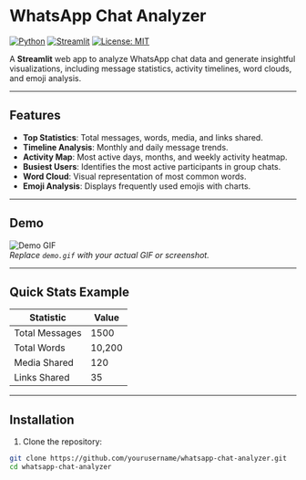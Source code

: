# WhatsApp Chat Analyzer

[![Python](https://img.shields.io/badge/python-3.8+-blue.svg)](https://www.python.org/)
[![Streamlit](https://img.shields.io/badge/streamlit-1.0-orange.svg)](https://streamlit.io/)
[![License: MIT](https://img.shields.io/badge/License-MIT-yellow.svg)](LICENSE)

A **Streamlit** web app to analyze WhatsApp chat data and generate insightful visualizations, including message statistics, activity timelines, word clouds, and emoji analysis.

---

## Features

- **Top Statistics**: Total messages, words, media, and links shared.  
- **Timeline Analysis**: Monthly and daily message trends.  
- **Activity Map**: Most active days, months, and weekly activity heatmap.  
- **Busiest Users**: Identifies the most active participants in group chats.  
- **Word Cloud**: Visual representation of most common words.  
- **Emoji Analysis**: Displays frequently used emojis with charts.  

---

## Demo

![Demo GIF](demo.gif)  
*Replace `demo.gif` with your actual GIF or screenshot.*

---

## Quick Stats Example

| Statistic        | Value |
|-----------------|-------|
| Total Messages   | 1500  |
| Total Words      | 10,200|
| Media Shared     | 120   |
| Links Shared     | 35    |

---

## Installation

1. Clone the repository:

```bash
git clone https://github.com/yourusername/whatsapp-chat-analyzer.git
cd whatsapp-chat-analyzer

